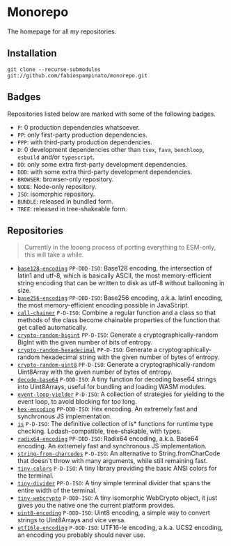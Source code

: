 # Monorepo

The homepage for all my repositories.

## Installation

```
git clone --recurse-submodules git://github.com/fabiospampinato/monorepo.git
```

## Badges

Repositories listed below are marked with some of the following badges.

- `P`: 0 production dependencies whatsoever.
- `PP`: only first-party production dependencies.
- `PPP`: with third-party production dependencies.
- `D`: 0 development dependencies other than `tsex`, `fava`, `benchloop`, `esbuild` and/or `typescript`.
- `DD`: only some extra first-party development dependencies.
- `DDD`: with some extra third-party development dependencies.
- `BROWSER`: browser-only repository.
- `NODE`: Node-only repository.
- `ISO`: isomorphic repository.
- `BUNDLE`: released in bundled form.
- `TREE`: released in tree-shakeable form.

## Repositories

> Currently in the looong process of porting everything to ESM-only, this will take a while.

- [`base128-encoding`](https://github.com/fabiospampinato/base128-encoding) `PP-DDD-ISO`: Base128 encoding, the intersection of latin1 and utf-8, which is basically ASCII, the most memory-efficient string encoding that can be written to disk as utf-8 without ballooning in size.
- [`base256-encoding`](https://github.com/fabiospampinato/base256-encoding) `PP-DDD-ISO`: Base256 encoding, a.k.a. latin1 encoding, the most memory-efficient encoding possible in JavaScript.
- [`call-chainer`](https://github.com/fabiospampinato/call-chainer) `P-D-ISO`: Combine a regular function and a class so that methods of the class become chainable properties of the function that get called automatically.
- [`crypto-random-bigint`](https://github.com/fabiospampinato/crypto-random-bigint) `PP-D-ISO`: Generate a cryptographically-random BigInt with the given number of bits of entropy.
- [`crypto-random-hexadecimal`](https://github.com/fabiospampinato/crypto-random-hexadecimal) `PP-D-ISO`: Generate a cryptographically-random hexadecimal string with the given number of bytes of entropy.
- [`crypto-random-uint8`](https://github.com/fabiospampinato/crypto-random-uint8) `PP-D-ISO`: Generate a cryptographically-random Uint8Array with the given number of bytes of entropy.
- [`decode-base64`](https://github.com/fabiospampinato/decode-base64) `P-DDD-ISO`: A tiny function for decoding base64 strings into Uint8Arrays, useful for bundling and loading WASM modules.
- [`event-loop-yielder`](https://github.com/fabiospampinato/event-loop-yielder) `P-D-ISO`: A collection of strategies for yielding to the event loop, to avoid blocking for too long.
- [`hex-encoding`](https://github.com/fabiospampinato/hex-encoding) `PP-DDD-ISO`: Hex encoding. An extremely fast and synchronous JS implementation.
- [`is`](https://github.com/fabiospampinato/is) `P-D-ISO`: The definitive collection of is* functions for runtime type checking. Lodash-compatible, tree-shakable, with types.
- [`radix64-encoding`](https://github.com/fabiospampinato/radix64-encoding) `PP-DDD-ISO`: Radix64 encoding, a.k.a. Base64 encoding. An extremely fast and synchronous JS implementation.
- [`string-from-charcodes`](https://github.com/fabiospampinato/string-from-charcodes) `P-D-ISO`: An alternative to String.fromCharCode that doesn't throw with many arguments, while still remaining fast.
- [`tiny-colors`](https://github.com/fabiospampinato/tiny-colors) `P-D-ISO`: A tiny library providing the basic ANSI colors for the terminal.
- [`tiny-divider`](https://github.com/fabiospampinato/tiny-divider) `PP-D-ISO`: A tiny simple terminal divider that spans the entire width of the terminal.
- [`tiny-webcrypto`](https://github.com/fabiospampinato/tiny-webcrypto) `P-DDD-ISO`: A tiny isomorphic WebCrypto object, it just gives you the native one the current platform provides.
- [`uint8-encoding`](https://github.com/fabiospampinato/uint8-encoding) `P-DDD-ISO`: Uint8 encoding, a simple way to convert strings to Uint8Arrays and vice versa.
- [`utf16le-encoding`](https://github.com/fabiospampinato/utf16le-encoding) `P-DDD-ISO`: UTF16-le encoding, a.k.a. UCS2 encoding, an encoding you probably should never use.
